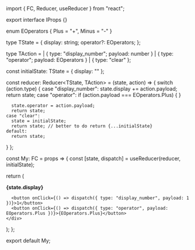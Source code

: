 import { FC, Reducer, useReducer } from "react";

export interface IProps {}

enum EOperators {
Plus = "+",
Minus = "-"
}

type TState = {
display: string;
operator?: EOperators;
};

type TAction =
| { type: "display_number"; payload: number }
| { type: "operator"; payload: EOperators }
| { type: "clear" };

const initialState: TState = {
display: ""
};

const reducer: Reducer<TState, TAction> = (state, action) => {
switch (action.type) {
case "display_number":
state.display += action.payload;
return state;
case "operator":
if (action.payload === EOperators.Plus) {
}

      state.operator = action.payload;
      return state;
    case "clear":
      state = initialState;
      return state; // better to do return {...initialState}
    default:
      return state;

}
};

const My: FC<IProps> = props => {
const [state, dispatch] = useReducer(reducer, initialState);

return (

<div>
<b>{state.display}</b>

      <button onClick={() => dispatch({ type: "display_number", payload: 1 })}>1</button>
      <button onClick={() => dispatch({ type: "operator", payload: EOperators.Plus })}>{EOperators.Plus}</button>
    </div>

);
};

export default My;
